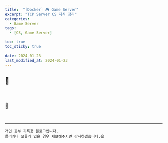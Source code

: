 ```yaml
---
title:  "[Docker] 🎮 Game Server"
excerpt: "TCP Server CS 지식 정리"
categories:
  - Game Server
tags:
  - [CS, Game Server]

toc: true
toc_sticky: true
 
date: 2024-01-23
last_modified_at: 2024-01-23
---
```


## 📖 



<br>

### 🍄 



<br>

***
    개인 공부 기록용 블로그입니다.
    틀리거나 오류가 있을 경우 제보해주시면 감사하겠습니다.😁